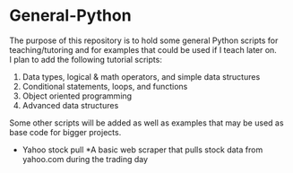 # General-Python

The purpose of this repository is to hold some general Python scripts for teaching/tutoring and for examples that could be used if I teach later on.  
I plan to add the following tutorial scripts:

1. Data types, logical & math operators, and simple data structures
2. Conditional statements, loops, and functions
3. Object oriented programming
4. Advanced data structures

Some other scripts will be added as well as examples that may be used as base code for bigger projects.

- Yahoo stock pull
  *A basic web scraper that pulls stock data from yahoo.com during the trading day
